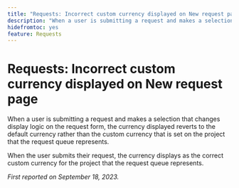 ```yaml
---
title: "Requests: Incorrect custom currency displayed on New request page"
description: "When a user is submitting a request and makes a selection that changes display logic on the request form, the currency displayed reverts to the default currency rather than the custom currency that is set on the project that the request queue represents."
hidefromtoc: yes
feature: Requests
---
```


# Requests: Incorrect custom currency displayed on New request page

When a user is submitting a request and makes a selection that changes display logic on the request form, the currency displayed reverts to the default currency rather than the custom currency that is set on the project that the request queue represents.

When the user submits their request, the currency displays as the correct custom currency for the project that the request queue represents.

_First reported on September 18, 2023._
